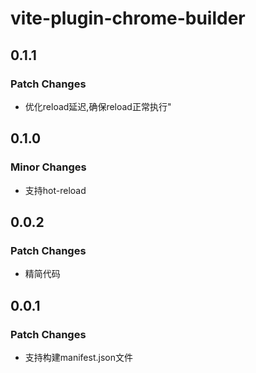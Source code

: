 # vite-plugin-chrome-builder

## 0.1.1

### Patch Changes

- 优化reload延迟,确保reload正常执行"

## 0.1.0

### Minor Changes

- 支持hot-reload

## 0.0.2

### Patch Changes

- 精简代码

## 0.0.1

### Patch Changes

- 支持构建manifest.json文件
